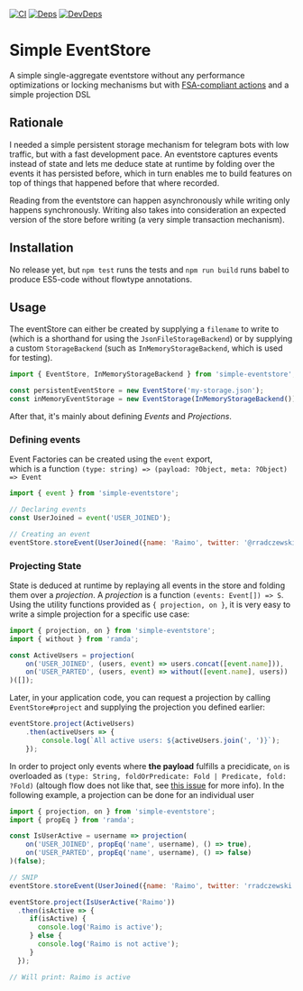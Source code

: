 [![CI](https://travis-ci.org/rradczewski/simple-eventstore.svg)](https://travis-ci.org/rradczewski/simple-eventstore)
[![Deps](https://david-dm.org/rradczewski/simple-eventstore.svg)](https://david-dm.org/rradczewski/simple-eventstore) [![DevDeps](https://david-dm.org/rradczewski/simple-eventstore/dev-status.svg)](https://david-dm.org/rradczewski/simple-eventstore)

# Simple EventStore

A simple single-aggregate eventstore without any performance optimizations or locking mechanisms 
but with [FSA-compliant actions](https://github.com/acdlite/flux-standard-action) and a simple projection DSL

## Rationale

I needed a simple persistent storage mechanism for telegram bots with low traffic, but with a fast development pace. 
An eventstore captures events instead of state and lets me deduce state at runtime by folding over the events it has persisted before,
which in turn enables me to build features on top of things that happened before that where recorded.

Reading from the eventstore can happen asynchronously while writing only happens synchronously. 
Writing also takes into consideration an expected version of the store before writing (a very simple transaction mechanism).

## Installation

No release yet, but `npm test` runs the tests and `npm run build` runs babel to produce ES5-code without flowtype annotations.

## Usage

The eventStore can either be created by supplying a `filename` to write to (which is a shorthand for using the `JsonFileStorageBackend`) 
or by supplying a custom `StorageBackend` (such as `InMemoryStorageBackend`, which is used for testing).

```javascript
import { EventStore, InMemoryStorageBackend } from 'simple-eventstore';

const persistentEventStore = new EventStore('my-storage.json');
const inMemoryEventStorage = new EventStorage(InMemoryStorageBackend());
```

After that, it's mainly about defining _Events_ and _Projections_.

### Defining events

Event Factories can be created using the `event` export,  
which is a function `(type: string) => (payload: ?Object, meta: ?Object) => Event`

```javascript
import { event } from 'simple-eventstore';

// Declaring events
const UserJoined = event('USER_JOINED');

// Creating an event
eventStore.storeEvent(UserJoined({name: 'Raimo', twitter: '@rradczewski'}));
```

### Projecting State

State is deduced at runtime by replaying all events in the store and folding them over a _projection_.
A _projection_ is a function `(events: Event[]) => S`. Using the utility functions provided as `{ projection, on }`,
it is very easy to write a simple projection for a specific use case:

```javascript
import { projection, on } from 'simple-eventstore';
import { without } from 'ramda';

const ActiveUsers = projection(
    on('USER_JOINED', (users, event) => users.concat([event.name])),
    on('USER_PARTED', (users, event) => without([event.name], users))
)([]);
```

Later, in your application code, you can request a projection by calling `EventStore#project` 
and supplying the projection you defined earlier:

```javascript
eventStore.project(ActiveUsers)
    .then(activeUsers => {
        console.log(`All active users: ${activeUsers.join(', ')}`);
    });
```

In order to project only events where **the payload** fulfills a precidicate, `on` is overloaded as `(type: String, foldOrPredicate: Fold | Predicate, fold: ?Fold)` (altough flow does not like that, see [this issue](https://github.com/rradczewski/simple-eventstore/issues/1) for more info). In the following example, a projection can be done for an individual user

```javascript
import { projection, on } from 'simple-eventstore';
import { propEq } from 'ramda';

const IsUserActive = username => projection(
    on('USER_JOINED', propEq('name', username), () => true),
    on('USER_PARTED', propEq('name', username), () => false)
)(false);

// SNIP
eventStore.storeEvent(UserJoined({name: 'Raimo', twitter: 'rradczewski'}));

eventStore.project(IsUserActive('Raimo'))
  .then(isActive => {
     if(isActive) {
       console.log('Raimo is active');
     } else {
       console.log('Raimo is not active');
     }
  });

// Will print: Raimo is active
```
